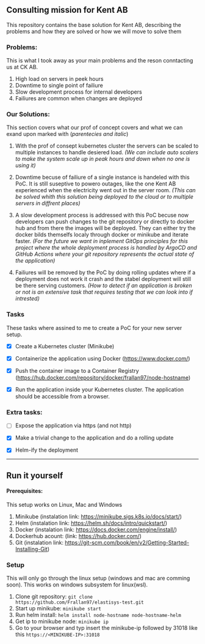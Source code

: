 ## Consulting mission for Kent AB
This repository contains the base solution for Kent AB, describing the problems and how they are solved or how we will move to solve them

### Problems:
This is what I took away as your main problems and the reson conntacting us at CK AB.

1. High load on servers in peek hours
2. Downtime to single point of failiure
3. Slow development process for internal developers 
4. Failiures are common when changes are deployed

### Our Solutions:
This section covers what our prof of concept covers and what we can exand upon marked with (*parentecies and italic*)

1. With the prof of consept  kubernetes cluster the servers can be scaled to multiple instances to handle desiered load. *(We can include auto scalers to make the system scale up in peak hours and down when no one is using it)*
   
2. Downtime becuse of failiure of a single instance is handeled with this PoC. It is still suseptive to powero outages, like the one Kent AB experienced when the electricity went out in the server room. *(This can be solved whith this solution being deployed to the cloud or to multiple servers in diffrent places)*

3. A slow development process is addressed with this PoC becuse now developers can push changes to the git repository or directly to docker hub and from there the images will be deployed. They can either try the docker bilds themselfs localy through docker or minikube and iterate faster. *(For the future we want in inplement GitOps principles for this project where the whole deployment process is handled by ArgoCD and GitHub Actions where your git repository represents the actual state of the application)*

4. Failiures will be removed by the PoC by doing rolling updates where if a deployment does not work it crash and the stabel deployment will still be there serving customers. *(How to detect if an application is broken or not is an extensive task that requires testing that we can look into if intrested)*

### Tasks

These tasks where assined to me to create a PoC for your new server setup. 

- [x] Create a Kubernetes cluster (Minikube)

- [x] Containerize the application using Docker (https://www.docker.com/)

- [x] Push the container image to a Container Registry (https://hub.docker.com/repository/docker/frallan97/node-hostname)

- [x] Run the application inside your Kubernetes cluster. The application should be accessible from a browser.

### Extra tasks:
- [ ] Expose the application via https (and not http)

- [x] Make a trivial change to the application and do a rolling update 

- [x] Helm-ify the deployment 

---

## Run it yourself

#### Prerequisites:
This setup works on Linux, Mac and Windows 
1. Minikube (instalation link: https://minikube.sigs.k8s.io/docs/start/)
2. Helm (instalation link: https://helm.sh/docs/intro/quickstart/)
3. Docker (instalation link: https://docs.docker.com/engine/install/)
4. Dockerhub acount: (link: https://hub.docker.com/)
5. Git (instalation link: https://git-scm.com/book/en/v2/Getting-Started-Installing-Git)


### Setup
This will only go through the linux setup (windows and mac are comming soon). This works on windows subsystem for linux(wsl).
1. Clone git repository: `git clone https://github.com/Frallan97/elastisys-test.git`
2. Start up minikube: `minikube start`
3. Run helm install: `helm install node-hostname node-hostname-helm`
4. Get ip to minikube node: `minikube ip`
5. Go to your browser and typ insert the minikube-ip followed by 31018 like this `https://<MINIKUBE-IP>:31018` 
